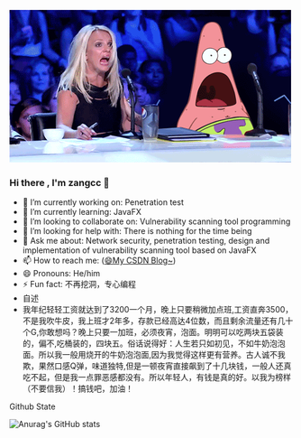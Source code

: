 ![Image text](https://github.com/zangcc/images/blob/main/britney.gif)

### Hi there , I'm zangcc 👋



- 🔭 I’m currently working on: Penetration test
- 🌱 I’m currently learning: JavaFX
- 👯 I’m looking to collaborate on: Vulnerability scanning tool programming
- 🤔 I’m looking for help with: There is nothing for the time being
- 💬 Ask me about: Network security, penetration testing, design and implementation of vulnerability scanning tool based on JavaFX
- 📫 How to reach me: ([😄My CSDN Blog~](https://blog.csdn.net/weixin_43847838?spm=1010.2135.3001.5343))
- 😄 Pronouns: He/him
- ⚡ Fun fact: 不再挖洞，专心编程
- 自述
- 我年纪轻轻工资就达到了3200一个月，晚上只要稍微加点班,工资直奔3500，不是我吹牛皮，我上班才2年多，存款已经高达4位数，而且剩余流量还有几十个G,你敢想吗？晚上只要一加班，必须夜宵，泡面。明明可以吃两块五袋装的，偏不,吃桶装的，四块五。俗话说得好：人生若只如初见，不如牛奶泡泡面。所以我一般用烧开的牛奶泡泡面,因为我觉得这样更有营养。古人诚不我欺，果然口感Q弹，味道独特,但是一顿夜宵直接飙到了十几块钱，一般人还真吃不起，但是我一点罪恶感都没有。所以年轻人，有钱是真的好。以我为榜样（不要信我）！搞钱吧，加油！

Github State

![Anurag's GitHub stats](https://github-readme-stats.vercel.app/api?username=zangcc&show_icons=true&theme=radical)
